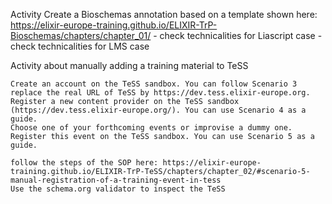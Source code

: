 
Activity
    Create a Bioschemas annotation based on a template shown here: https://elixir-europe-training.github.io/ELIXIR-TrP-Bioschemas/chapters/chapter_01/
    - check technicalities for Liascript case
    - check technicalities for LMS case


Activity about manually adding a training material to TeSS

    Create an account on the TeSS sandbox. You can follow Scenario 3 replace the real URL of TeSS by https://dev.tess.elixir-europe.org.
    Register a new content provider on the TeSS sandbox (https://dev.tess.elixir-europe.org/). You can use Scenario 4 as a guide.
    Choose one of your forthcoming events or improvise a dummy one.
    Register this event on the TeSS sandbox. You can use Scenario 5 as a guide.

    follow the steps of the SOP here: https://elixir-europe-training.github.io/ELIXIR-TrP-TeSS/chapters/chapter_02/#scenario-5-manual-registration-of-a-training-event-in-tess 
    Use the schema.org validator to inspect the TeSS 
